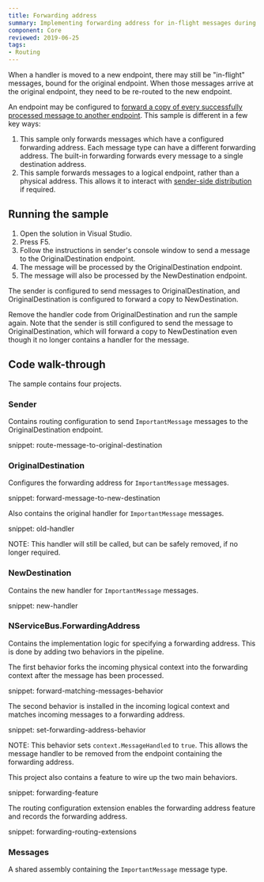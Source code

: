 ```yaml
---
title: Forwarding address
summary: Implementing forwarding address for in-flight messages during handler migration
component: Core
reviewed: 2019-06-25
tags:
- Routing
---
```


When a handler is moved to a new endpoint, there may still be "in-flight" messages, bound for the original endpoint. When those messages arrive at the original endpoint, they need to be re-routed to the new endpoint.

An endpoint may be configured to [forward a copy of every successfully processed message to another endpoint](/nservicebus/messaging/forwarding.md). This sample is different in a few key ways:

 1. This sample only forwards messages which have a configured forwarding address. Each message type can have a different forwarding address. The built-in forwarding forwards every message to a single destination address.
 1. This sample forwards messages to a logical endpoint, rather than a physical address. This allows it to interact with [sender-side distribution](/transports/msmq/sender-side-distribution.md) if required.


## Running the sample

1. Open the solution in Visual Studio.
1. Press F5.
1. Follow the instructions in sender's console window to send a message to the OriginalDestination endpoint.
1. The message will be processed by the OriginalDestination endpoint.
1. The message will also be processed by the NewDestination endpoint.

The sender is configured to send messages to OriginalDestination, and OriginalDestination is configured to forward a copy to NewDestination.

Remove the handler code from OriginalDestination and run the sample again. Note that the sender is still configured to send the message to OriginalDestination, which will forward a copy to NewDestination even though it no longer contains a handler for the message.


## Code walk-through

The sample contains four projects.


### Sender

Contains routing configuration to send `ImportantMessage` messages to the OriginalDestination endpoint.

snippet: route-message-to-original-destination


### OriginalDestination

Configures the forwarding address for `ImportantMessage` messages.

snippet: forward-message-to-new-destination

Also contains the original handler for `ImportantMessage` messages.

snippet: old-handler

NOTE: This handler will still be called, but can be safely removed, if no longer required.


### NewDestination

Contains the new handler for `ImportantMessage` messages.

snippet: new-handler


### NServiceBus.ForwardingAddress

Contains the implementation logic for specifying a forwarding address. This is done by adding two behaviors in the pipeline.

The first behavior forks the incoming physical context into the forwarding context after the message has been processed.

snippet: forward-matching-messages-behavior

The second behavior is installed in the incoming logical context and matches incoming messages to a forwarding address.

snippet: set-forwarding-address-behavior

NOTE: This behavior sets `context.MessageHandled` to `true`. This allows the message handler to be removed from the endpoint containing the forwarding address.

This project also contains a feature to wire up the two main behaviors.

snippet: forwarding-feature

The routing configuration extension enables the forwarding address feature and records the forwarding address.

snippet: forwarding-routing-extensions


### Messages

A shared assembly containing the `ImportantMessage` message type.
